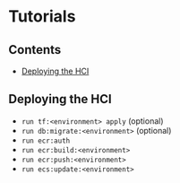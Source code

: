 # Tutorials

## Contents

- [Deploying the HCI](#deploying-the-hci)

## Deploying the HCI

- `run tf:<environment> apply` (optional)
- `run db:migrate:<environment>` (optional)
- `run ecr:auth`
- `run ecr:build:<environment>`
- `run ecr:push:<environment>`
- `run ecs:update:<environment>`